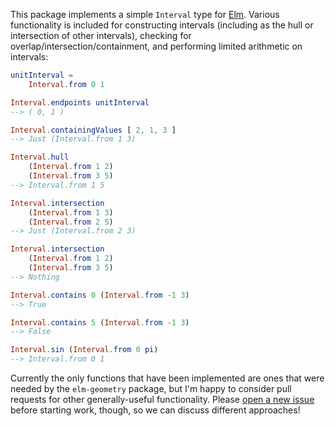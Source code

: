 This package implements a simple `Interval` type for [Elm](http://elm-lang.org).
Various functionality is included for constructing intervals (including as the
hull or intersection of other intervals), checking for
overlap/intersection/containment, and performing limited arithmetic on
intervals:

```elm
unitInterval =
    Interval.from 0 1

Interval.endpoints unitInterval
--> ( 0, 1 )

Interval.containingValues [ 2, 1, 3 ]
--> Just (Interval.from 1 3)

Interval.hull
    (Interval.from 1 2)
    (Interval.from 3 5)
--> Interval.from 1 5

Interval.intersection
    (Interval.from 1 3)
    (Interval.from 2 5)
--> Just (Interval.from 2 3)

Interval.intersection
    (Interval.from 1 2)
    (Interval.from 3 5)
--> Nothing

Interval.contains 0 (Interval.from -1 3)
--> True

Interval.contains 5 (Interval.from -1 3)
--> False

Interval.sin (Interval.from 0 pi)
--> Interval.from 0 1
```

Currently the only functions that have been implemented are ones that were
needed by the `elm-geometry` package, but I'm happy to consider pull requests
for other generally-useful functionality. Please [open a new issue](https://github.com/ianmackenzie/elm-interval/issues)
before starting work, though, so we can discuss different approaches!
